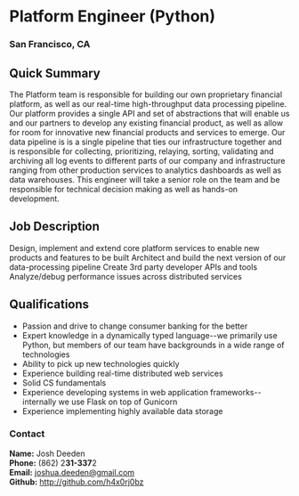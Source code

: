 # Platform Engineer (Python)
### San Francisco, CA

## Quick Summary
The Platform team is responsible for building our own proprietary financial platform, as well as our real-time high-throughput data processing pipeline. Our platform provides a single API and set of abstractions that will enable us and our partners to develop any existing financial product, as well as allow for room for innovative new financial products and services to emerge. Our data pipeline is is a single pipeline that ties our infrastructure together and is responsible for collecting, prioritizing, relaying, sorting, validating and archiving all log events to different parts of our company and infrastructure ranging from other production services to analytics dashboards as well as data warehouses. This engineer will take a senior role on the team and be responsible for technical decision making as well as hands-on development.

## Job Description
Design, implement and extend core platform services to enable new products and features to be built
Architect and build the next version of our data-processing pipeline
Create 3rd party developer APIs and tools
Analyze/debug performance issues across distributed services

## Qualifications
+ Passion and drive to change consumer banking for the better
+ Expert knowledge in a dynamically typed language--we primarily use Python, but members of our team have backgrounds in a wide range of technologies
+ Ability to pick up new technologies quickly
+ Experience building real-time distributed web services
+ Solid CS fundamentals
+ Experience developing systems in web application frameworks--internally we use Flask on top of Gunicorn
+ Experience implementing highly available data storage 

### Contact
**Name:** Josh Deeden  
**Phone:** (862) 2**31-337**2  
**Email:** joshua.deeden@gmail.com  
**Github:** http://github.com/h4x0rj0bz
